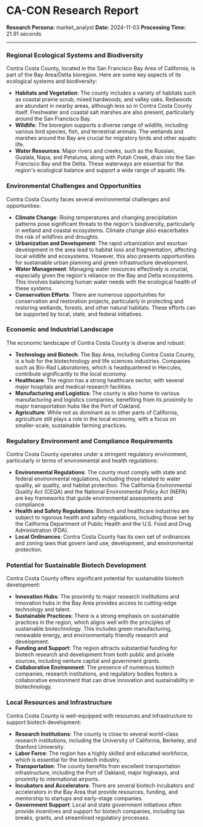 # CA-CON Research Report

**Research Persona:** market_analyst
**Date:** 2024-11-03
**Processing Time:** 21.91 seconds

---

### Regional Ecological Systems and Biodiversity

Contra Costa County, located in the San Francisco Bay Area of California, is part of the Bay Area/Delta bioregion. Here are some key aspects of its ecological systems and biodiversity:

- **Habitats and Vegetation**: The county includes a variety of habitats such as coastal prairie scrub, mixed hardwoods, and valley oaks. Redwoods are abundant in nearby areas, although less so in Contra Costa County itself. Freshwater and coastal salt marshes are also present, particularly around the San Francisco Bay.
- **Wildlife**: The bioregion supports a diverse range of wildlife, including various bird species, fish, and terrestrial animals. The wetlands and marshes around the Bay are crucial for migratory birds and other aquatic life.
- **Water Resources**: Major rivers and creeks, such as the Russian, Gualala, Napa, and Petaluma, along with Putah Creek, drain into the San Francisco Bay and the Delta. These waterways are essential for the region's ecological balance and support a wide range of aquatic life.

### Environmental Challenges and Opportunities

Contra Costa County faces several environmental challenges and opportunities:

- **Climate Change**: Rising temperatures and changing precipitation patterns pose significant threats to the region's biodiversity, particularly in wetland and coastal ecosystems. Climate change also exacerbates the risk of wildfires and droughts.
- **Urbanization and Development**: The rapid urbanization and exurban development in the area lead to habitat loss and fragmentation, affecting local wildlife and ecosystems. However, this also presents opportunities for sustainable urban planning and green infrastructure development.
- **Water Management**: Managing water resources effectively is crucial, especially given the region's reliance on the Bay and Delta ecosystems. This involves balancing human water needs with the ecological health of these systems.
- **Conservation Efforts**: There are numerous opportunities for conservation and restoration projects, particularly in protecting and restoring wetlands, forests, and other natural habitats. These efforts can be supported by local, state, and federal initiatives.

### Economic and Industrial Landscape

The economic landscape of Contra Costa County is diverse and robust:

- **Technology and Biotech**: The Bay Area, including Contra Costa County, is a hub for the biotechnology and life sciences industries. Companies such as Bio-Rad Laboratories, which is headquartered in Hercules, contribute significantly to the local economy.
- **Healthcare**: The region has a strong healthcare sector, with several major hospitals and medical research facilities.
- **Manufacturing and Logistics**: The county is also home to various manufacturing and logistics companies, benefiting from its proximity to major transportation hubs like the Port of Oakland.
- **Agriculture**: While not as dominant as in other parts of California, agriculture still plays a role in the local economy, with a focus on smaller-scale, sustainable farming practices.

### Regulatory Environment and Compliance Requirements

Contra Costa County operates under a stringent regulatory environment, particularly in terms of environmental and health regulations:

- **Environmental Regulations**: The county must comply with state and federal environmental regulations, including those related to water quality, air quality, and habitat protection. The California Environmental Quality Act (CEQA) and the National Environmental Policy Act (NEPA) are key frameworks that guide environmental assessments and compliance.
- **Health and Safety Regulations**: Biotech and healthcare industries are subject to rigorous health and safety regulations, including those set by the California Department of Public Health and the U.S. Food and Drug Administration (FDA).
- **Local Ordinances**: Contra Costa County has its own set of ordinances and zoning laws that govern land use, development, and environmental protection.

### Potential for Sustainable Biotech Development

Contra Costa County offers significant potential for sustainable biotech development:

- **Innovation Hubs**: The proximity to major research institutions and innovation hubs in the Bay Area provides access to cutting-edge technology and talent.
- **Sustainable Practices**: There is a strong emphasis on sustainable practices in the region, which aligns well with the principles of sustainable biotechnology. This includes green manufacturing, renewable energy, and environmentally friendly research and development.
- **Funding and Support**: The region attracts substantial funding for biotech research and development from both public and private sources, including venture capital and government grants.
- **Collaborative Environment**: The presence of numerous biotech companies, research institutions, and regulatory bodies fosters a collaborative environment that can drive innovation and sustainability in biotechnology.

### Local Resources and Infrastructure

Contra Costa County is well-equipped with resources and infrastructure to support biotech development:

- **Research Institutions**: The county is close to several world-class research institutions, including the University of California, Berkeley, and Stanford University.
- **Labor Force**: The region has a highly skilled and educated workforce, which is essential for the biotech industry.
- **Transportation**: The county benefits from excellent transportation infrastructure, including the Port of Oakland, major highways, and proximity to international airports.
- **Incubators and Accelerators**: There are several biotech incubators and accelerators in the Bay Area that provide resources, funding, and mentorship to startups and early-stage companies.
- **Government Support**: Local and state government initiatives often provide incentives and support for biotech companies, including tax breaks, grants, and streamlined regulatory processes.